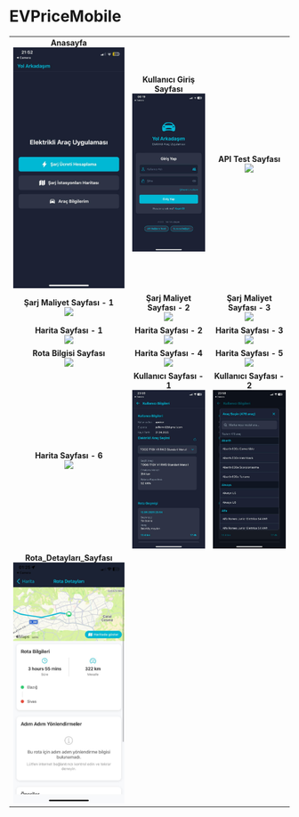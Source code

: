 # EVPriceMobile

<table>
  <tr>
    <td align="center">
      <strong>Anasayfa</strong><br/>
      <img src="image/Anasayfa.jpg" width="300"/>
    </td>
    <td align="center">
      <strong>Kullanıcı Giriş Sayfası</strong><br/>
      <img src="image/Kullanıcı_Giris_Sayfası.jpg" width="300"/>
    </td>
    <td align="center">
      <strong>API Test Sayfası</strong><br/>
      <img src="image/API_Test_Sayfası.jpg" width="300"/>
    </td>
  </tr>
  <tr>
    <td align="center">
      <strong>Şarj Maliyet Sayfası - 1</strong><br/>
      <img src="image/Sarj_Maliyet_Sayfası_1.jpg" width="300"/>
    </td>
    <td align="center">
      <strong>Şarj Maliyet Sayfası - 2</strong><br/>
      <img src="image/Sarj_Maliyet_Sayfası_2.jpg" width="300"/>
    </td>
    <td align="center">
      <strong>Şarj Maliyet Sayfası - 3</strong><br/>
      <img src="image/Sarj_Maliyet_Sayfası_3.jpg" width="300"/>
    </td>
  </tr>
  <tr>
    <td align="center">
      <strong>Harita Sayfası - 1</strong><br/>
      <img src="image/Harita_Sayfası_1.jpg" width="300"/>
    </td>
    <td align="center">
      <strong>Harita Sayfası - 2</strong><br/>
      <img src="image/Harita_Sayfası_2.jpg" width="300"/>
    </td>
    <td align="center">
      <strong>Harita Sayfası - 3</strong><br/>
      <img src="image/Harita_Sayfası_3.jpg" width="300"/>
    </td>
  </tr>
  <tr>
    <td align="center">
      <strong>Rota Bilgisi Sayfası</strong><br/>
      <img src="image/Rota_Bilgisi_Sayfası.jpg" width="300"/>
    </td>
    <td align="center">
      <strong>Harita Sayfası - 4</strong><br/>
      <img src="image/Harita_Sayfası_4.jpg" width="300"/>
    </td>
    <td align="center">
      <strong>Harita Sayfası - 5</strong><br/>
      <img src="image/Harita_Sayfası_5.jpg" width="300"/>
    </td>
  </tr>
  <tr>
      <td align="center">
      <strong>Harita Sayfası - 6</strong><br/>
      <img src="image/Harita_Sayfası_6.jpg" width="300"/>
    </td>
    <td align="center">
      <strong>Kullanıcı Sayfası - 1</strong><br/>
      <img src="image/Kullanıcı_Sayfası_1.jpg" width="300"/>
    </td>
    <td align="center">
      <strong>Kullanıcı Sayfası - 2</strong><br/>
      <img src="image/Kullanıcı_Sayfası_2.jpg" width="300"/>
    </td>
  </tr>
  <tr>
      <td align="center">
      <strong>Rota_Detayları_Sayfası</strong><br/>
      <img src="image/Rota_Detayları_Sayfası.jpg" width="300"/>
    </td>
  <tr>
  </tr>
</table>
